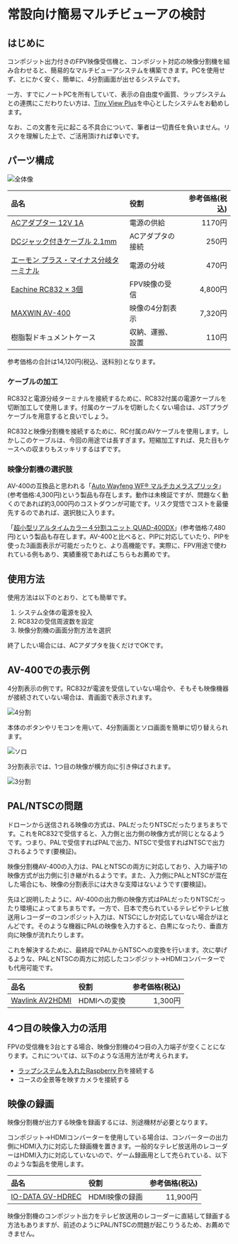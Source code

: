 # 常設向け簡易マルチビューアの検討

## はじめに

コンポジット出力付きのFPV映像受信機と、コンポジット対応の映像分割機を組み合わせると、簡易的なマルチビューアシステムを構築できます。PCを使用せず、とにかく安く、簡単に、4分割画面が出せるシステムです。

一方、すでにノートPCを所有していて、表示の自由度や画質、ラップシステムとの連携にこだわりたい方は、[Tiny View Plus](https://github.com/t-asano/tinyviewplus)を中心としたシステムをお勧めします。

なお、この文書を元に起こる不具合について、筆者は一切責任を負いません。リスクを理解した上で、ご活用頂ければ幸いです。

## パーツ構成

![全体像](img/pub_overview.jpg)

| 品名 | 役割 | 参考価格(税込) |
| :-- | :-- | --: |
| [ACアダプター 12V 1A](https://www.marutsu.co.jp/pc/i/743618/) | 電源の供給 | 1170円 |
| [DCジャック付きケーブル 2.1mm](https://www.marutsu.co.jp/pc/i/594850/) | ACアダプタの接続 | 250円 |
| [エーモン プラス・マイナス分岐ターミナル](https://www.amazon.co.jp/dp/B005LBE5AO) | 電源の分岐 | 470円 |
| [Eachine RC832 × 3個](https://www.banggood.com/ja/Eachine-FPV-5_8G-32CH-Wireless-AV-Receiver-RC832-p-975426.html) | FPV映像の受信 | 4,800円 |
| [MAXWIN AV-400](https://www.amazon.co.jp/dp/B010UOUDMA) | 映像の4分割表示 | 7,320円 |
| 樹脂製ドキュメントケース | 収納、運搬、設置 | 110円 |

参考価格の合計は14,120円(税込、送料別)となります。

### ケーブルの加工

RC832と電源分岐ターミナルを接続するために、RC832付属の電源ケーブルを切断加工して使用します。付属のケーブルを切断したくない場合は、JSTプラグケーブルを用意すると良いでしょう。

RC832と映像分割機を接続するために、RC付属のAVケーブルを使用します。しかしこのケーブルは、今回の用途では長すぎます。短縮加工すれば、見た目もケースへの収まりもスッキリするはずです。

### 映像分割機の選択肢

AV-400の互換品と思われる「[Auto Wayfeng WF® マルチカメラスプリッタ](https://www.amazon.co.jp/Auto-Wayfeng-WF®-マルチカメラスプリッタ/dp/B06XRMBY9P/)」(参考価格:4,300円)という製品も存在します。動作は未検証ですが、問題なく動くのであれば約3,000円のコストダウンが可能です。リスク覚悟でコストを最優先するのであれば、選択肢に入ります。

「[超小型リアルタイムカラー４分割ユニット QUAD-400DX](http://www.akibasecurity.com/quad-400dx.html)」(参考価格:7,480円)という製品も存在します。AV-400と比べると、PIPに対応していたり、PIPを使った3画面表示が可能だったりと、より高機能です。実際に、FPV用途で使われている例もあり、実績重視であればこちらもお薦めです。

## 使用方法

使用方法は以下のとおり、とても簡単です。

1. システム全体の電源を投入
2. RC832の受信周波数を設定
3. 映像分割機の画面分割方法を選択

終了したい場合には、ACアダプタを抜くだけでOKです。

## AV-400での表示例

4分割表示の例です。RC832が電波を受信していない場合や、そもそも映像機器が接続されていない場合は、青画面で表示されます。

![4分割](img/pub_four.jpg)

本体のボタンやリモコンを用いて、4分割画面とソロ画面を簡単に切り替えられます。

![ソロ](img/pub_solo.jpg)

3分割表示では、1つ目の映像が横方向に引き伸ばされます。

![3分割](img/pub_three.jpg)

## PAL/NTSCの問題

ドローンから送信される映像の方式は、PALだったりNTSCだったりまちまちです。これをRC832で受信すると、入力側と出力側の映像方式が同じとなるようです。つまり、PALで受信すればPALで出力、NTSCで受信すればNTSCで出力されるようです(要検証)。

映像分割機AV-400の入力は、PALとNTSCの両方に対応しており、入力端子1の映像方式が出力側に引き継がれるようです。また、入力側にPALとNTSCが混在した場合にも、映像の分割表示には大きな支障はないようです(要検証)。

先ほど説明したように、AV-400の出力側の映像方式はPALだったりNTSCだったり環境によってまちまちです。一方で、日本で売られているテレビやテレビ放送用レコーダーのコンポジット入力は、NTSCにしか対応していない場合がほとんどです。そのような機器にPALの映像を入力すると、白黒になったり、垂直方向に映像が流れたりします。

これを解決するために、最終段でPALからNTSCへの変換を行います。次に挙げるような、PALとNTSCの両方に対応したコンポジット->HDMIコンバーターでも代用可能です。

| 品名 | 役割 | 参考価格(税込) |
| :-- | :-- | --: |
| [Wavlink AV2HDMI](https://www.amazon.co.jp/gp/product/B073XLY9TJ) | HDMIへの変換 | 1,300円 |

## 4つ目の映像入力の活用

FPVの受信機を3台とする場合、映像分割機の4つ目の入力端子が空くことになります。これについては、以下のような活用方法が考えられます。

- [ラップシステムを入れたRaspberry Pi](pfl_raspi.md)を接続する
- コースの全景等を映すカメラを接続する

## 映像の録画

映像分割機が出力する映像を録画するには、別途機材が必要となります。

コンポジット->HDMIコンバーターを使用している場合は、コンバーターの出力側にHDMI入力に対応した録画機を置きます。一般的なテレビ放送用のレコーダーはHDMI入力に対応していないので、ゲーム録画用として売られている、以下のような製品を使用します。

| 品名 | 役割 | 参考価格(税込) |
| :-- | :-- | --: |
| [IO-DATA GV-HDREC](https://www.amazon.co.jp/dp/B01NBKP6GC) | HDMI映像の録画 | 11,900円 |

映像分割機のコンポジット出力をテレビ放送用のレコーダーに直結して録画する方法もありますが、前述のようにPAL/NTSCの問題が起こりうるため、お薦めできません。